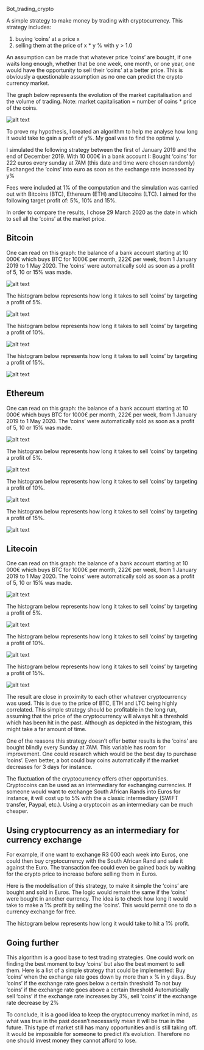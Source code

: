 Bot_trading_crypto


A simple strategy to make money by trading with cryptocurrency. This strategy includes:
1) buying ‘coins’ at a price x
2) selling them at the price of x * y % with y > 1.0

An assumption can be made that whatever price ‘coins’ are bought, if one waits long enough, whether that be one week, one month, or one year, one would have the opportunity to sell their ‘coins’ at a better price. This is obviously a questionable assumption as no one can predict the crypto currency market.

The graph below represents the evolution of the market capitalisation and the volume of trading. Note: market capitalisation = number of coins * price of the coins.

![alt text](https://github.com/henri45/crypto_bot/blob/master/screenshot/market_capitalisation.png)

To prove my hypothesis, I created an algorithm to help me analyse how long it would take to gain a profit of y%. My goal was to find the optimal y. 

I simulated the following strategy between the first of January 2019 and the end of December 2019. With 10 000€ in a bank account I:
Bought ‘coins’ for 222 euros every sunday at 7AM (this date and time were chosen randomly)
Exchanged the ‘coins’ into euro as soon as the exchange rate increased by y%

Fees were included at 1% of the computation and the simulation was carried out with Bitcoins (BTC), Ethereum (ETH) and Litecoins (LTC). I aimed for the following target profit of: 5%, 10% and 15%.

In order to compare the results, I chose 29 March 2020 as the date in which to sell all the ‘coins’ at the market price. 

## Bitcoin

One can read on this graph: the balance of a bank account starting at 10 000€ which buys BTC for 1000€ per month, 222€ per week, from 1 January 2019 to 1 May 2020. The ‘coins’ were automatically sold as soon as a profit of 5, 10 or 15% was made. 

![alt text](https://github.com/henri45/crypto_bot/blob/master/screenshot/plot_strategies_btc.png)

The histogram below represents how long it takes to sell ‘coins’ by targeting a profit of 5%. 

![alt text](https://github.com/henri45/crypto_bot/blob/master/screenshot/hist_days_btc_5.png)

The histogram below represents how long it takes to sell ‘coins’ by targeting a profit of 10%.

![alt text](https://github.com/henri45/crypto_bot/blob/master/screenshot/hist_days_btc_10.png)

The histogram below represents how long it takes to sell ‘coins’ by targeting a profit of 15%.

![alt text](https://github.com/henri45/crypto_bot/blob/master/screenshot/hist_days_btc_15.png)

## Ethereum

One can read on this graph: the balance of a bank account starting at 10 000€ which buys BTC for 1000€ per month, 222€ per week, from 1 January 2019 to 1 May 2020. The ‘coins’ were automatically sold as soon as a profit of 5, 10 or 15% was made. 

![alt text](https://github.com/henri45/crypto_bot/blob/master/screenshot/plot_strategies_eth.png)

The histogram below represents how long it takes to sell ‘coins’ by targeting a profit of 5%. 

![alt text](https://github.com/henri45/crypto_bot/blob/master/screenshot/hist_days_eth_5.png)

The histogram below represents how long it takes to sell ‘coins’ by targeting a profit of 10%.

![alt text](https://github.com/henri45/crypto_bot/blob/master/screenshot/hist_days_eth_10.png)

The histogram below represents how long it takes to sell ‘coins’ by targeting a profit of 15%.

![alt text](https://github.com/henri45/crypto_bot/blob/master/screenshot/hist_days_eth_15.png)

## Litecoin

One can read on this graph: the balance of a bank account starting at 10 000€ which buys BTC for 1000€ per month, 222€ per week, from 1 January 2019 to 1 May 2020. The ‘coins’ were automatically sold as soon as a profit of 5, 10 or 15% was made. 

![alt text](https://github.com/henri45/crypto_bot/blob/master/screenshot/plot_strategies_ltc.png)

The histogram below represents how long it takes to sell ‘coins’ by targeting a profit of 5%. 

![alt text](https://github.com/henri45/crypto_bot/blob/master/screenshot/hist_days_ltc_5.png)

The histogram below represents how long it takes to sell ‘coins’ by targeting a profit of 10%.

![alt text](https://github.com/henri45/crypto_bot/blob/master/screenshot/hist_days_ltc_10.png)

The histogram below represents how long it takes to sell ‘coins’ by targeting a profit of 15%.

![alt text](https://github.com/henri45/crypto_bot/blob/master/screenshotshot/hist_days_ltc_15.png)

The result are close in proximity to each other whatever cryptocurrency was used. This is due to the price of BTC, ETH and LTC being highly correlated. This simple strategy should be profitable in the long run, assuming that the price of the cryptocurrency will always hit a threshold which has been hit in the past. Although as depicted in the histogram, this might take a far amount of time.

One of the reasons this strategy doesn’t offer better results is the ‘coins’ are bought blindly every Sunday at 7AM. This variable has room for improvement. One could research which would be the best day to purchase ‘coins’. Even better, a bot could buy coins automatically if the market decreases for 3 days for instance. 

The fluctuation of the cryptocurrency offers other opportunities. Cryptocoins can be used as an intermediary for exchanging currencies. If someone would want to exchange South African Rands into Euros for instance, it will cost up to 5% with the a classic intermediary (SWIFT transfer, Paypal, etc.). Using a cryptocoin as an intermediary can be much cheaper.

## Using cryptocurrency as an intermediary for currency exchange

For example, if one want to exchange R3 000 each week into Euros, one could then buy cryptocurrency with the South African Rand and sale it against the Euro. The transaction fee could even be gained back by waiting for the crypto price to increase before selling them in Euros.

Here is the modelisation of this strategy, to make it simple the ‘coins’ are bought and sold in Euros. The logic would remain the same if the ‘coins’ were bought in another currency. The idea is to check how long it would take to make a 1% profit by selling the ‘coins’. This would permit one to do a currency exchange for free.

The histogram below represents how long it would take to hit a 1% profit. 

## Going further

This algorithm is a good base to test trading strategies. One could work on finding the best moment to buy ‘coins’ but also the best moment to sell them. Here is a list of a simple strategy that could be implemented:
Buy ‘coins’ when the exchange rate goes down by more than x % in y days.
Buy ‘coins’ if the exchange rate goes below a certain threshold 
To not buy ‘coins’ if the exchange rate goes above a certain threshold
Automatically sell ‘coins’ if the exchange rate increases by 3%, sell ‘coins’ if the exchange rate decrease by 2%

To conclude, it is a good idea to keep the cryptocurrency market in mind, as what was true in the past doesn’t necessarily mean it will be true in the future. This type of market still has many opportunities and is still taking off. It would be impossible for someone to predict it’s evolution. Therefore no one should invest money they cannot afford to lose. 
